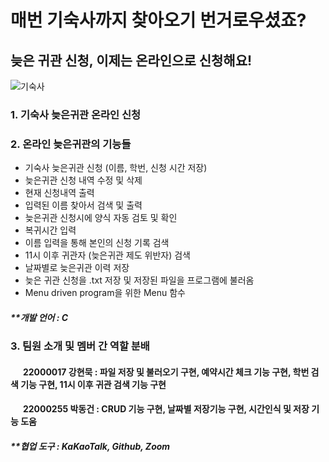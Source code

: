 # 매번 기숙사까지 찾아오기 번거로우셨죠?
## 늦은 귀관 신청, 이제는 온라인으로 신청해요!
![기숙사](https://cdn.pixabay.com/photo/2020/02/02/20/26/famu-4814068_1280.jpg)

### 1. 기숙사 늦은귀관 온라인 신청 

### 2. 온라인 늦은귀관의 기능들  

* 기숙사 늦은귀관 신청 (이름, 학번, 신청 시간 저장)
* 늦은귀관 신청 내역 수정 및 삭제
* 현재 신청내역 출력
* 입력된 이름 찾아서 검색 및 출력
* 늦은귀관 신청시에 양식 자동 검토 및 확인
* 복귀시간 입력
* 이름 입력을 통해 본인의 신청 기록 검색
* 11시 이후 귀관자 (늦은귀관 제도 위반자) 검색
* 날짜별로 늦은귀관 이력 저장
* 늦은 귀관 신청을 .txt 저장 및 저장된 파일을 프로그램에 불러옴
* Menu driven program을 위한 Menu 함수
##### **개발 언어 : C



### 3. 팀원 소개 및 멤버 간 역할 분배  
####  &nbsp; &nbsp; &nbsp; 22000017 강현묵 : 파일 저장 및 불러오기 구현, 예약시간 체크 기능 구현, 학번 검색 기능 구현, 11시 이후 귀관 검색 기능 구현
####  &nbsp; &nbsp; &nbsp; 22000255 박동건 : CRUD 기능 구현, 날짜별 저장기능 구현, 시간인식 및 저장 기능 도움

##### **협업 도구 : KaKaoTalk, Github, Zoom
